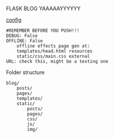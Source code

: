 FLASK BLOG YAAAAAYYYYYY

[config](config.yaml)
	
	#REMEMBER BEFORE YOU PUSH!!!
	DEBUG: False 
	OFFLINE: False
		offline effects page gen at:
		templates/head.html resources
		static/css/main.css external
	URL: check this, might be a testing one

Folder structure

	blog/
		posts/
		pages/
		templates/
		static/
			posts/
			pages/
			css/
			js/
			img/
			
